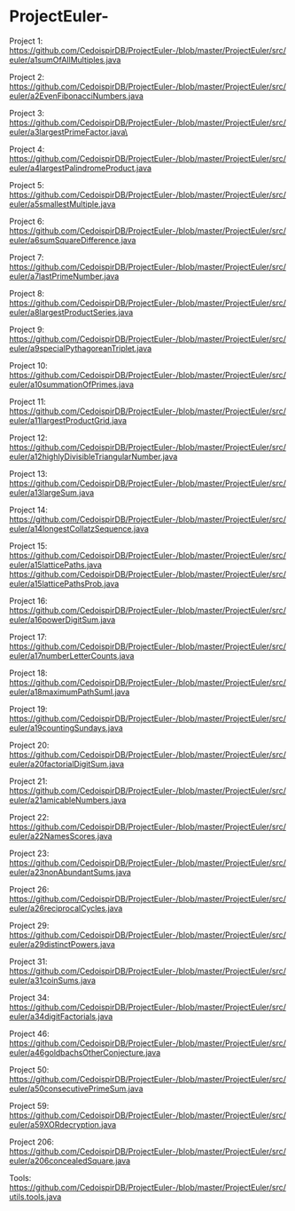 # ProjectEuler-
Project 1:
https://github.com/CedoispirDB/ProjectEuler-/blob/master/ProjectEuler/src/euler/a1sumOfAllMultiples.java

Project 2: 
https://github.com/CedoispirDB/ProjectEuler-/blob/master/ProjectEuler/src/euler/a2EvenFibonacciNumbers.java

Project 3: 
https://github.com/CedoispirDB/ProjectEuler-/blob/master/ProjectEuler/src/euler/a3largestPrimeFactor.java\

Project 4: 
https://github.com/CedoispirDB/ProjectEuler-/blob/master/ProjectEuler/src/euler/a4largestPalindromeProduct.java

Project 5: 
https://github.com/CedoispirDB/ProjectEuler-/blob/master/ProjectEuler/src/euler/a5smallestMultiple.java

Project 6: 
https://github.com/CedoispirDB/ProjectEuler-/blob/master/ProjectEuler/src/euler/a6sumSquareDifference.java

Project 7: 
https://github.com/CedoispirDB/ProjectEuler-/blob/master/ProjectEuler/src/euler/a7lastPrimeNumber.java

Project 8: 
https://github.com/CedoispirDB/ProjectEuler-/blob/master/ProjectEuler/src/euler/a8largestProductSeries.java

Project 9: 
https://github.com/CedoispirDB/ProjectEuler-/blob/master/ProjectEuler/src/euler/a9specialPythagoreanTriplet.java

Project 10: 
https://github.com/CedoispirDB/ProjectEuler-/blob/master/ProjectEuler/src/euler/a10summationOfPrimes.java

Project 11: 
https://github.com/CedoispirDB/ProjectEuler-/blob/master/ProjectEuler/src/euler/a11largestProductGrid.java

Project 12: 
https://github.com/CedoispirDB/ProjectEuler-/blob/master/ProjectEuler/src/euler/a12highlyDivisibleTriangularNumber.java

Project 13: 
https://github.com/CedoispirDB/ProjectEuler-/blob/master/ProjectEuler/src/euler/a13largeSum.java

Project 14: 
https://github.com/CedoispirDB/ProjectEuler-/blob/master/ProjectEuler/src/euler/a14longestCollatzSequence.java

Project 15: 
https://github.com/CedoispirDB/ProjectEuler-/blob/master/ProjectEuler/src/euler/a15latticePaths.java
https://github.com/CedoispirDB/ProjectEuler-/blob/master/ProjectEuler/src/euler/a15latticePathsProb.java

Project 16:
https://github.com/CedoispirDB/ProjectEuler-/blob/master/ProjectEuler/src/euler/a16powerDigitSum.java

Project 17:
https://github.com/CedoispirDB/ProjectEuler-/blob/master/ProjectEuler/src/euler/a17numberLetterCounts.java

Project 18:
https://github.com/CedoispirDB/ProjectEuler-/blob/master/ProjectEuler/src/euler/a18maximumPathSumI.java

Project 19:
https://github.com/CedoispirDB/ProjectEuler-/blob/master/ProjectEuler/src/euler/a19countingSundays.java

Project 20:
https://github.com/CedoispirDB/ProjectEuler-/blob/master/ProjectEuler/src/euler/a20factorialDigitSum.java

Project 21:
https://github.com/CedoispirDB/ProjectEuler-/blob/master/ProjectEuler/src/euler/a21amicableNumbers.java

Project 22:
https://github.com/CedoispirDB/ProjectEuler-/blob/master/ProjectEuler/src/euler/a22NamesScores.java

Project 23:
https://github.com/CedoispirDB/ProjectEuler-/blob/master/ProjectEuler/src/euler/a23nonAbundantSums.java

Project 26:
https://github.com/CedoispirDB/ProjectEuler-/blob/master/ProjectEuler/src/euler/a26reciprocalCycles.java

Project 29:
https://github.com/CedoispirDB/ProjectEuler-/blob/master/ProjectEuler/src/euler/a29distinctPowers.java

Project 31:
https://github.com/CedoispirDB/ProjectEuler-/blob/master/ProjectEuler/src/euler/a31coinSums.java

Project 34:
https://github.com/CedoispirDB/ProjectEuler-/blob/master/ProjectEuler/src/euler/a34digitFactorials.java

Project 46:
https://github.com/CedoispirDB/ProjectEuler-/blob/master/ProjectEuler/src/euler/a46goldbachsOtherConjecture.java

Project 50:
https://github.com/CedoispirDB/ProjectEuler-/blob/master/ProjectEuler/src/euler/a50consecutivePrimeSum.java

Project 59:
https://github.com/CedoispirDB/ProjectEuler-/blob/master/ProjectEuler/src/euler/a59XORdecryption.java

Project 206:
https://github.com/CedoispirDB/ProjectEuler-/blob/master/ProjectEuler/src/euler/a206concealedSquare.java

Tools:
https://github.com/CedoispirDB/ProjectEuler-/blob/master/ProjectEuler/src/utils.tools.java
 

